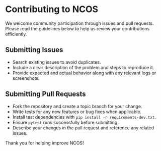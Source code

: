 # Contributing to NCOS

We welcome community participation through issues and pull requests. Please read the guidelines below to help us review your contributions efficiently.

## Submitting Issues

- Search existing issues to avoid duplicates.
- Include a clear description of the problem and steps to reproduce it.
- Provide expected and actual behavior along with any relevant logs or screenshots.

## Submitting Pull Requests

- Fork the repository and create a topic branch for your change.
- Write tests for any new features or bug fixes when applicable.
- Install test dependencies with `pip install -r requirements-dev.txt`.
- Ensure `pytest` runs successfully before submitting.
- Describe your changes in the pull request and reference any related issues.

Thank you for helping improve NCOS!
